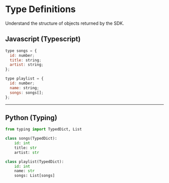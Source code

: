# Type Definitions
Understand the structure of objects returned by the SDK.


## Javascript (Typescript)

```js
type songs = {
  id: number;
  title: string;
  artist: string;
};

type playlist = {
  id: number;
  name: string;
  songs: songs[];
};

```

-----

## Python (Typing)

```python
from typing import TypedDict, List

class songs(TypedDict):
    id: int
    title: str
    artist: str

class playlist(TypedDict):
    id: int
    name: str
    songs: List[songs]
```